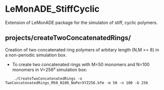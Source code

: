 # LeMonADE_StiffCyclic
Extension of LeMonADE package for the simulaton of stiff, cyclic polymers.

## projects/createTwoConcatenatedRings/
Creation of two concatenated ring polymers of arbitary length (N,M >= 8) in a non-periodic simulation box.  

* To create two concatenated rings with M=50 monomers and N=100 monomers in V=256³ simulation box:
```
    ./CreateTwoConcatenatedRings -o TwoConcatenatedRings_M50_N100_NoPerXYZ256.bfm -m 50 -n 100 -b 256
```
